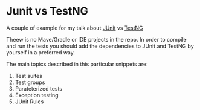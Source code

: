 Junit vs TestNG
===============

A couple of example for my talk about [JUnit](http://junit.org) vs [TestNG](http://testng.org)

Theew is no Mave/Gradle or IDE projects in the repo. In order to compile and run the tests you should add the dependencies to JUnit and TestNG by yourself in a preferred way.

The main topics described in this particular snippets are:

1. Test suites
2. Test groups
3. Parateterized tests
4. Exception testing
5. JUnit Rules
